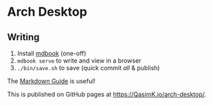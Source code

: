 # Arch Desktop

## Writing

1. Install [mdbook](https://github.com/rust-lang/mdBook) (one-off)
2. `mdbook serve` to write and view in a browser
3. `./bin/save.sh` to save (quick commit _all_ & publish)

The [Markdown Guide](https://www.markdownguide.org/) is useful!

This is published on GitHub pages at <https://QasimK.io/arch-desktop/>.
